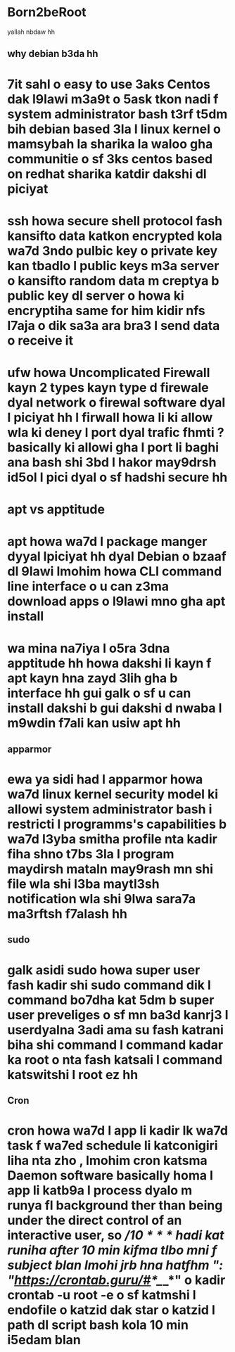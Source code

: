 # Born2beRoot
yallah nbdaw hh
## why debian b3da hh
# 7it sahl o easy to use 3aks Centos dak l9lawi m3a9t o 5ask tkon nadi f system administrator bash t3rf t5dm bih debian based 3la l linux kernel o mamsybah la sharika la waloo gha communitie o sf 3ks centos based on redhat sharika katdir dakshi dl piciyat 
# ssh howa secure shell protocol fash kansifto data katkon encrypted kola wa7d 3ndo pulbic key o private key kan tbadlo l public keys m3a server o kansifto random data m creptya b public key dl server o howa ki encryptiha same for him kidir nfs l7aja o dik sa3a ara bra3 l send data o receive it 
# ufw howa Uncomplicated Firewall kayn 2 types kayn type d firewale dyal network o firewal software dyal l piciyat hh l firwall howa li ki allow wla ki deney l port dyal trafic fhmti ? basically ki allowi gha l port li baghi ana bash shi 3bd l hakor may9drsh id5ol l pici dyal o sf hadshi secure hh

# apt vs apptitude
# apt howa wa7d l package manger dyyal lpiciyat hh dyal Debian o bzaaf dl 9lawi lmohim howa CLI command line interface o u can z3ma download apps o l9lawi mno gha apt install <smiya hh> 
# wa mina na7iya l o5ra 3dna apptitude hh howa dakshi li kayn f apt kayn hna zayd 3lih gha b interface hh gui galk o sf u can install dakshi b gui dakshi d nwaba l m9wdin f7ali kan usiw apt hh
 
 ## apparmor
 # ewa ya sidi had l apparmor howa wa7d linux kernel security model ki allowi system administrator bash i restricti l programms's capabilities b wa7d l3yba smitha profile nta kadir fiha shno t7bs 3la l program maydirsh mataln may9rash mn shi file wla shi l3ba maytl3sh notification wla shi 9lwa sara7a ma3rftsh f7alash hh 

## sudo
# galk asidi sudo howa super user fash kadir shi sudo command dik l command bo7dha kat 5dm b super user preveliges o sf mn ba3d kanrj3 l userdyalna 3adi ama su fash katrani biha shi command l command kadar ka root o nta fash katsali l command katswitshi l root ez hh 

## Cron
# cron howa wa7d l app li kadir lk wa7d task f wa7ed schedule li katconigiri liha nta zho , lmohim cron katsma Daemon software basically homa l app li katb9a l process dyalo m runya fl background ther than being under the direct control of an interactive user, so */10 * * * hadi kat runiha after 10 min kifma tlbo mni f subject blan lmohi jrb hna hatfhm ": "https://crontab.guru/#*_*_*_*_*" o kadir crontab -u root -e o sf katmshi l endofile o katzid dak star o katzid l path dl script bash kola 10 min i5edam blan
